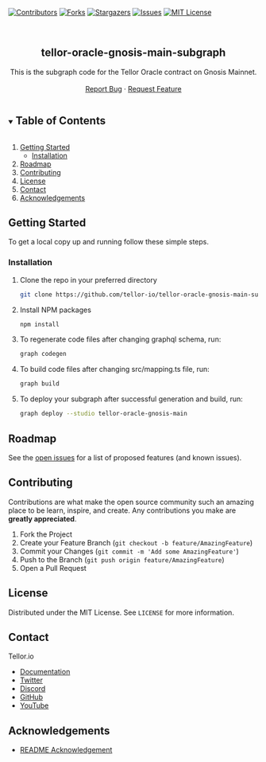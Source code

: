 <!--
*** Thanks for checking out the Best-README-Template. If you have a suggestion
*** that would make this better, please fork the repo and create a pull request
*** or simply open an issue with the tag "enhancement".
*** Thanks again! Now go create something AMAZING! :D
***
***
***
*** To avoid retyping too much info. Do a search and replace for the following:
*** github_username, repo_name, twitter_handle, email, project_title, project_description
-->



<!-- PROJECT SHIELDS -->
<!--
*** I'm using markdown "reference style" links for readability.
*** Reference links are enclosed in brackets [ ] instead of parentheses ( ).
*** See the bottom of this document for the declaration of the reference variables
*** for contributors-url, forks-url, etc. This is an optional, concise syntax you may use.
*** https://www.markdownguide.org/basic-syntax/#reference-style-links
-->
[![Contributors][contributors-shield]][contributors-url]
[![Forks][forks-shield]][forks-url]
[![Stargazers][stars-shield]][stars-url]
[![Issues][issues-shield]][issues-url]
[![MIT License][license-shield]][license-url]


<!-- PROJECT LOGO -->
<br />
<p align="center">
  <h2 align="center">tellor-oracle-gnosis-main-subgraph</h2>

  <p align="center">
    This is the subgraph code for the Tellor Oracle contract on Gnosis Mainnet.
    <br />
    <br />
    <a href="https://github.com/tellor-io/tellor-oracle-gnosis-main-subgraph/issues">Report Bug</a>
    ·
    <a href="https://github.com/tellor-io/tellor-oracle-gnosis-main-subgraph/issues">Request Feature</a>
  </p>
</p>



<!-- TABLE OF CONTENTS -->
<details open="open">
  <summary><h2 style="display: inline-block">Table of Contents</h2></summary>
  <ol>
    <li>
      <a href="#getting-started">Getting Started</a>
      <ul>
        <li><a href="#installation">Installation</a></li>
      </ul>
    </li>
    <li><a href="#roadmap">Roadmap</a></li>
    <li><a href="#contributing">Contributing</a></li>
    <li><a href="#license">License</a></li>
    <li><a href="#contact">Contact</a></li>
    <li><a href="#acknowledgements">Acknowledgements</a></li>
  </ol>
</details>



<!-- GETTING STARTED -->
## Getting Started

To get a local copy up and running follow these simple steps.

### Installation

1. Clone the repo in your preferred directory
   ```sh
   git clone https://github.com/tellor-io/tellor-oracle-gnosis-main-subgraph.git
   ```
2. Install NPM packages
   ```sh
   npm install
   ```
3. To regenerate code files after changing graphql schema, run:
   ```sh
   graph codegen
   ```
4. To build code files after changing src/mapping.ts file, run:
   ```sh
   graph build
   ```
5. To deploy your subgraph after successful generation and build, run:
   ```sh
   graph deploy --studio tellor-oracle-gnosis-main
   ```


<!-- ROADMAP -->
## Roadmap

See the [open issues](https://github.com/tellor-io/tellor-oracle-gnosis-main-subgraph-graph/issues) for a list of proposed features (and known issues).

<!-- CONTRIBUTING -->
## Contributing

Contributions are what make the open source community such an amazing place to be learn, inspire, and create. Any contributions you make are **greatly appreciated**.

1. Fork the Project
2. Create your Feature Branch (`git checkout -b feature/AmazingFeature`)
3. Commit your Changes (`git commit -m 'Add some AmazingFeature'`)
4. Push to the Branch (`git push origin feature/AmazingFeature`)
5. Open a Pull Request

<!-- LICENSE -->
## License

Distributed under the MIT License. See `LICENSE` for more information.

<!-- CONTACT -->
## Contact

Tellor.io 
- [Documentation](https://docs.tellor.io/tellor/)
- [Twitter](https://twitter.com/WeAreTellor)
- [Discord](https://discord.gg/tellor)
- [GitHub](https://github.com/tellor-io)
- [YouTube](https://www.youtube.com/tellor)

<!-- ACKNOWLEDGEMENTS -->

## Acknowledgements

* [README Acknowledgement](https://github.com/othneildrew/Best-README-Template)

<!-- MARKDOWN LINKS & IMAGES -->
<!-- https://www.markdownguide.org/basic-syntax/#reference-style-links -->
[contributors-shield]: https://img.shields.io/github/contributors/tellor-io/tellor-oracle-gnosis-main-subgraph.svg?style=for-the-badge
[contributors-url]: https://github.com/tellor-io/tellor-oracle-gnosis-main-subgraph/graphs/contributors
[forks-shield]: https://img.shields.io/github/forks/tellor-io/tellor-oracle-gnosis-main-subgraph.svg?style=for-the-badge
[forks-url]: https://github.com/tellor-io/tellor-oracle-gnosis-main-subgraph/network/members
[stars-shield]: https://img.shields.io/github/stars/tellor-io/tellor-oracle-gnosis-main-subgraph.svg?style=for-the-badge
[stars-url]: https://github.com/tellor-io/tellor-oracle-gnosis-main-subgraph/stargazers
[issues-shield]: https://img.shields.io/github/issues/tellor-io/tellor-oracle-gnosis-main-subgraph.svg?style=for-the-badge
[issues-url]: https://github.com/tellor-io/tellor-oracle-gnosis-main-subgraph/issues
[license-shield]: https://img.shields.io/github/license/tellor-io/tellor-oracle-gnosis-main-subgraph.svg?style=for-the-badge
[license-url]: https://github.com/tellor-io/tellor-oracle-gnosis-main-subgraph/blob/main/LICENSE.txt


